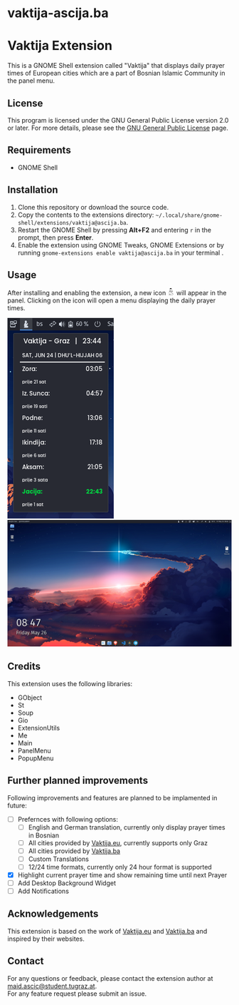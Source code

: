 # vaktija-ascija.ba
# Vaktija Extension

This is a GNOME Shell extension called "Vaktija" that displays daily prayer times of European cities which are a part of Bosnian Islamic Community in the panel menu.

## License

This program is licensed under the GNU General Public License version 2.0 or later. For more details, please see the [GNU General Public License](http://www.gnu.org/licenses/) page.

## Requirements

- GNOME Shell

## Installation

1. Clone this repository or download the source code.
2. Copy the contents to the extensions directory: `~/.local/share/gnome-shell/extensions/vaktija@ascija.ba`.
3. Restart the GNOME Shell by pressing **Alt+F2** and entering `r` in the prompt, then press **Enter**.
4. Enable the extension using GNOME Tweaks, GNOME Extensions or by running `gnome-extensions enable vaktija@ascija.ba` in your terminal .

## Usage


After installing and enabling the extension, a new icon ![Vaktija icon](assets/vaktija-symbolic.png) will appear in the panel. Clicking on the icon will open a menu displaying the daily prayer times.

![Vaktija Panel Menu](assets/widget.png)
![My desktop example](assets/whole.png)
## Credits

This extension uses the following libraries:

- GObject
- St
- Soup
- Gio
- ExtensionUtils
- Me
- Main
- PanelMenu
- PopupMenu

## Further planned improvements

Following improvements and features are planned to be implamented in future:
- [ ] Prefernces with following options:
  - [ ] English and German translation, currently only display prayer times in Bosnian
  - [ ] All cities provided by [Vaktija.eu](https://vaktija.eu/), currently supports only Graz
  - [ ] All cities provided by [Vaktija.ba](https://vaktija.ba/)
  - [ ] Custom Translations
  - [ ] 12/24 time formats, currently only 24 hour format is supported 
- [x] Highlight current prayer time and show remaining time until next Prayer
- [ ] Add Desktop Background Widget
- [ ] Add Notifications

## Acknowledgements

This extension is based on the work of [Vaktija.eu](https://vaktija.eu/) and [Vaktija.ba](https://vaktija.ba/) and inspired by their websites.

## Contact

For any questions or feedback, please contact the extension author at maid.ascic@student.tugraz.at.  
For any feature request please submit an issue.

